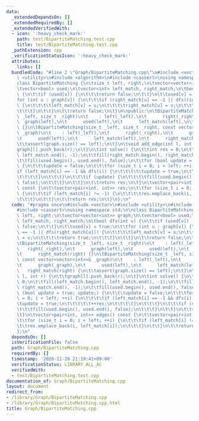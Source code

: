 ```yaml
---
data:
  _extendedDependsOn: []
  _extendedRequiredBy: []
  _extendedVerifiedWith:
  - icon: ':heavy_check_mark:'
    path: test/BipartiteMatching.test.cpp
    title: test/BipartiteMatching.test.cpp
  _pathExtension: cpp
  _verificationStatusIcon: ':heavy_check_mark:'
  attributes:
    links: []
  bundledCode: "#line 2 \"Graph/BipartiteMatching.cpp\"\n#include <vector>\n#include\
    \ <utility>\n#include <algorithm>\n#include <cassert>\nusing namespace std;\n\n\
    class BipartiteMatching {\n\tsize_t left, right;\n\tvector<vector<int>> graph;\n\
    \tvector<bool> used;\n\tvector<int> left_match, right_match;\n\tbool dfs(int v)\
    \ {\n\t\tif (used[v]) {\n\t\t\treturn false;\n\t\t}\n\t\tused[v] = true;\n\t\t\
    for (int u : graph[v]) {\n\t\t\tif (right_match[u] == -1 || dfs(right_match[u]))\
    \ {\n\t\t\t\tleft_match[v] = u;\n\t\t\t\tright_match[u] = v;\n\t\t\t\treturn true;\n\
    \t\t\t}\n\t\t}\n\t\treturn false;\n\t}\n\npublic:\n\tBipartiteMatching(size_t\
    \ _left, size_t _right)\n\t    : left(_left),\n\t      right(_right),\n\t    \
    \  graph(left),\n\t      used(left),\n\t      left_match(left),\n\t      right_match(right)\
    \ {}\n\tBipartiteMatching(size_t _left, size_t _right, const vector<vector<int>>&\
    \ _graph)\n\t    : left(_left),\n\t      right(_right),\n\t      graph(_graph),\n\
    \t      used(left),\n\t      left_match(left),\n\t      right_match(right) {\n\
    \t\tassert(graph.size() == left);\n\t}\n\tvoid add_edge(int l, int r) {\n\t\t\
    graph[l].push_back(r);\n\t}\n\tint solve() {\n\t\tint res = 0;\n\t\tfill(left_match.begin(),\
    \ left_match.end(), -1);\n\t\tfill(right_match.begin(), right_match.end(), -1);\n\
    \t\tfill(used.begin(), used.end(), false);\n\t\tfor (bool update = true; update;)\
    \ {\n\t\t\tupdate = false;\n\t\t\tfor (size_t i = 0; i < left; ++i) {\n\t\t\t\t\
    if (left_match[i] == -1 && dfs(i)) {\n\t\t\t\t\tupdate = true;\n\t\t\t\t\t++res;\n\
    \t\t\t\t}\n\t\t\t}\n\t\t\tif (update) {\n\t\t\t\tfill(used.begin(), used.end(),\
    \ false);\n\t\t\t}\n\t\t}\n\t\treturn res;\n\t}\n\tvector<pair<int, int>> edges()\
    \ const {\n\t\tvector<pair<int, int>> res;\n\t\tfor (size_t i = 0; i < left; ++i)\
    \ {\n\t\t\tif (left_match[i] != -1) {\n\t\t\t\tres.emplace_back(i, left_match[i]);\n\
    \t\t\t}\n\t\t}\n\t\treturn res;\n\t}\n};\n"
  code: "#pragma once\n#include <vector>\n#include <utility>\n#include <algorithm>\n\
    #include <cassert>\nusing namespace std;\n\nclass BipartiteMatching {\n\tsize_t\
    \ left, right;\n\tvector<vector<int>> graph;\n\tvector<bool> used;\n\tvector<int>\
    \ left_match, right_match;\n\tbool dfs(int v) {\n\t\tif (used[v]) {\n\t\t\treturn\
    \ false;\n\t\t}\n\t\tused[v] = true;\n\t\tfor (int u : graph[v]) {\n\t\t\tif (right_match[u]\
    \ == -1 || dfs(right_match[u])) {\n\t\t\t\tleft_match[v] = u;\n\t\t\t\tright_match[u]\
    \ = v;\n\t\t\t\treturn true;\n\t\t\t}\n\t\t}\n\t\treturn false;\n\t}\n\npublic:\n\
    \tBipartiteMatching(size_t _left, size_t _right)\n\t    : left(_left),\n\t   \
    \   right(_right),\n\t      graph(left),\n\t      used(left),\n\t      left_match(left),\n\
    \t      right_match(right) {}\n\tBipartiteMatching(size_t _left, size_t _right,\
    \ const vector<vector<int>>& _graph)\n\t    : left(_left),\n\t      right(_right),\n\
    \t      graph(_graph),\n\t      used(left),\n\t      left_match(left),\n\t   \
    \   right_match(right) {\n\t\tassert(graph.size() == left);\n\t}\n\tvoid add_edge(int\
    \ l, int r) {\n\t\tgraph[l].push_back(r);\n\t}\n\tint solve() {\n\t\tint res =\
    \ 0;\n\t\tfill(left_match.begin(), left_match.end(), -1);\n\t\tfill(right_match.begin(),\
    \ right_match.end(), -1);\n\t\tfill(used.begin(), used.end(), false);\n\t\tfor\
    \ (bool update = true; update;) {\n\t\t\tupdate = false;\n\t\t\tfor (size_t i\
    \ = 0; i < left; ++i) {\n\t\t\t\tif (left_match[i] == -1 && dfs(i)) {\n\t\t\t\t\
    \tupdate = true;\n\t\t\t\t\t++res;\n\t\t\t\t}\n\t\t\t}\n\t\t\tif (update) {\n\t\
    \t\t\tfill(used.begin(), used.end(), false);\n\t\t\t}\n\t\t}\n\t\treturn res;\n\
    \t}\n\tvector<pair<int, int>> edges() const {\n\t\tvector<pair<int, int>> res;\n\
    \t\tfor (size_t i = 0; i < left; ++i) {\n\t\t\tif (left_match[i] != -1) {\n\t\t\
    \t\tres.emplace_back(i, left_match[i]);\n\t\t\t}\n\t\t}\n\t\treturn res;\n\t}\n\
    };\n"
  dependsOn: []
  isVerificationFile: false
  path: Graph/BipartiteMatching.cpp
  requiredBy: []
  timestamp: '2020-11-20 21:19:41+09:00'
  verificationStatus: LIBRARY_ALL_AC
  verifiedWith:
  - test/BipartiteMatching.test.cpp
documentation_of: Graph/BipartiteMatching.cpp
layout: document
redirect_from:
- /library/Graph/BipartiteMatching.cpp
- /library/Graph/BipartiteMatching.cpp.html
title: Graph/BipartiteMatching.cpp
---
```

